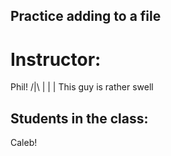 ## Practice adding to a file

# Instructor:
Phil!
/|\ 
 |
 |
 | This guy is rather swell
## Students in the class:
Caleb!


